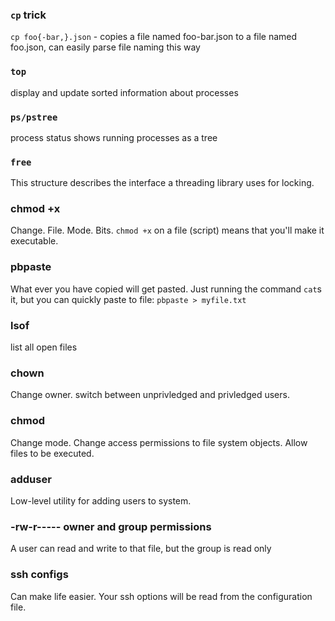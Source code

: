 ### `cp` trick
`cp foo{-bar,}.json` - copies a file named foo-bar.json to a file named
foo.json, can easily parse file naming this way

### `top`
display and update sorted information about processes

### `ps/pstree`
process status
shows running processes as a tree

### `free`
This structure describes the interface a threading library uses for locking.

### chmod +x
Change. File. Mode. Bits. `chmod +x` on a file (script) means that you'll make it executable.

### pbpaste  
What ever you have copied will get pasted. Just running the command `cat`s it, but you can quickly paste to file: 
`pbpaste > myfile.txt`

### lsof  
list all open files

### chown
Change owner. switch between unprivledged and privledged users.

### chmod
Change mode. Change access permissions to file system objects. Allow files to be executed.

### adduser
Low-level utility for adding users to system. 

### -rw-r----- owner and group permissions
A user can read and write to that file, but the group is read only

### ssh configs
Can make life easier. Your ssh options will be read from the configuration file.
